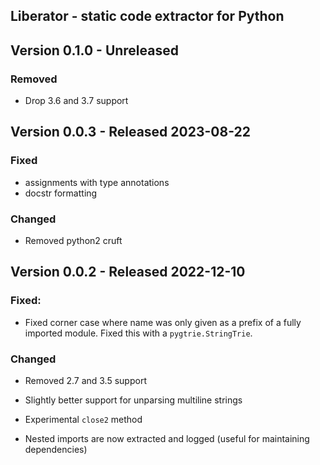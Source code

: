 Liberator - static code extractor for Python 
--------------------------------------------

## Version 0.1.0 - Unreleased

### Removed

* Drop 3.6 and 3.7 support



## Version 0.0.3 - Released 2023-08-22

### Fixed
* assignments with type annotations
* docstr formatting

### Changed
* Removed python2 cruft


## Version 0.0.2 - Released 2022-12-10

### Fixed:
* Fixed corner case where name was only given as a prefix of a fully imported module. Fixed this with a `pygtrie.StringTrie`.

### Changed

* Removed 2.7 and 3.5 support
* Slightly better support for unparsing multiline strings 
* Experimental `close2` method

* Nested imports are now extracted and logged (useful for maintaining
  dependencies)
